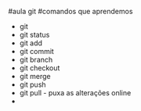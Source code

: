 #aula git 
#comandos que aprendemos 

- git
- git status
- git add
- git commit
- git branch 
- git checkout
- git merge
- git push
- git pull - puxa as alterações online
-
